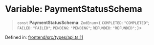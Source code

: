 # Variable: PaymentStatusSchema

> `const` **PaymentStatusSchema**: `ZodEnum`\<\{ `COMPLETED`: `"COMPLETED"`; `FAILED`: `"FAILED"`; `PENDING`: `"PENDING"`; `REFUNDED`: `"REFUNDED"`; \}\>

Defined in: [frontend/src/types/api.ts:11](https://github.com/lsendel/sass/blob/ca8b2b87627589617e0de57047e1f50d53e78078/frontend/src/types/api.ts#L11)
